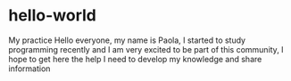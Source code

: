 # hello-world
My practice
Hello everyone, my name is Paola, I started to study programming recently and I am very excited to be part of this community, I hope to get here the help I need to develop my knowledge and share information

